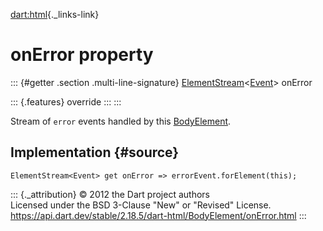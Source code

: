 [dart:html](../../dart-html/dart-html-library){._links-link}

onError property
================

::: {#getter .section .multi-line-signature}
[ElementStream](../elementstream-class)\<[Event](../event-class)\>
onError

::: {.features}
override
:::
:::

Stream of `error` events handled by this
[BodyElement](../bodyelement-class).

Implementation {#source}
--------------

``` {.language-dart data-language="dart"}
ElementStream<Event> get onError => errorEvent.forElement(this);
```

::: {._attribution}
© 2012 the Dart project authors\
Licensed under the BSD 3-Clause \"New\" or \"Revised\" License.\
<https://api.dart.dev/stable/2.18.5/dart-html/BodyElement/onError.html>
:::
